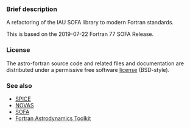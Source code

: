 
### Brief description

A refactoring of the IAU SOFA library to modern Fortran standards.

This is based on the 2019-07-22 Fortran 77 SOFA Release.

### License

The astro-fortran source code and related files and documentation are distributed under a permissive free software [license](https://github.com/jacobwilliams/astro-fortran/blob/master/LICENSE.txt) (BSD-style).

### See also

 * [SPICE](http://naif.jpl.nasa.gov/naif/toolkit.html)
 * [NOVAS](http://aa.usno.navy.mil/software/novas/novas_info.php)
 * [SOFA](http://www.iausofa.org)
 * [Fortran Astrodynamics Toolkit](https://github.com/jacobwilliams/Fortran-Astrodynamics-Toolkit)
